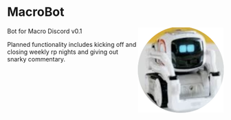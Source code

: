 # MacroBot

<img src="macrobot.png" alt="Macrobot Image" align="right" width="200px" />

Bot for Macro Discord v0.1

Planned functionality includes kicking off and closing weekly rp nights and giving out snarky commentary.

